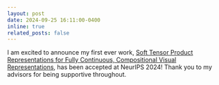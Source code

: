 ```yaml
---
layout: post
date: 2024-09-25 16:11:00-0400
inline: true
related_posts: false
---
```


I am excited to announce my first ever work, <a href="https://neurips.cc/virtual/2024/poster/93635">Soft Tensor Product Representations for Fully Continuous, Compositional Visual Representations</a>, has been accepted at NeurIPS 2024! Thank you to my advisors for being supportive throughout.